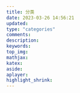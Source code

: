 ```yaml
---
title: 分类
date: 2023-03-26 14:56:21
updated:
type: "categories"
comments:
description:
keywords:
top_img:
mathjax:
katex:
aside:
aplayer:
highlight_shrink:
---
```

